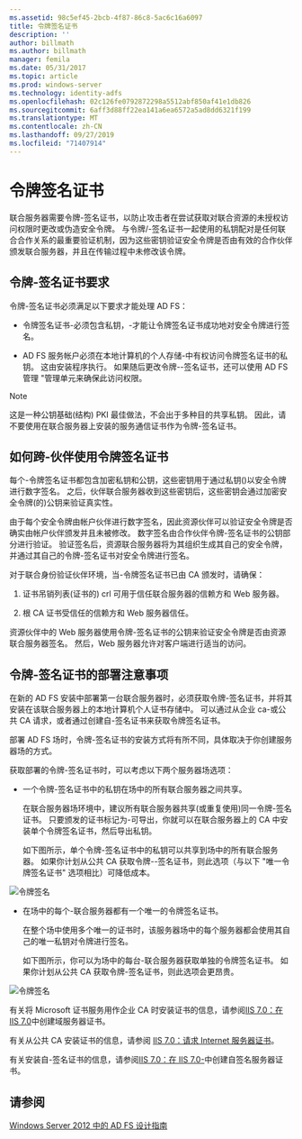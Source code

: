 ```yaml
---
ms.assetid: 98c5ef45-2bcb-4f87-86c8-5ac6c16a6097
title: 令牌签名证书
description: ''
author: billmath
ms.author: billmath
manager: femila
ms.date: 05/31/2017
ms.topic: article
ms.prod: windows-server
ms.technology: identity-adfs
ms.openlocfilehash: 02c126fe0792872298a5512abf850af41e1db826
ms.sourcegitcommit: 6aff3d88ff22ea141a6ea6572a5ad8dd6321f199
ms.translationtype: MT
ms.contentlocale: zh-CN
ms.lasthandoff: 09/27/2019
ms.locfileid: "71407914"
---
```

# <a name="token-signing-certificates"></a>令牌签名证书

联合服务器需要令牌\-签名证书，以防止攻击者在尝试获取对联合资源的未授权访问权限时更改或伪造安全令牌。 与令牌\/\-签名证书一起使用的私钥配对是任何联合合作关系的最重要验证机制，因为这些密钥验证安全令牌是否由有效的合作伙伴颁发联合服务器，并且在传输过程中未修改该令牌。  
  
## <a name="token-signing-certificate-requirements"></a>令牌\-签名证书要求  
令牌\-签名证书必须满足以下要求才能处理 AD FS：  
  
-   令牌签名证书\-必须包含私钥，\-才能让令牌签名证书成功地对安全令牌进行签名。  
  
-   AD FS 服务帐户必须在本地计算机的个人存储\-中有权访问令牌签名证书的私钥。 这由安装程序执行。 如果随后更改令牌\-\-签名证书，还可以使用 AD FS 管理 "管理单元来确保此访问权限。  
  
> [!NOTE]  
> 这是一种公钥基础\(结构\) PKI 最佳做法，不会出于多种目的共享私钥。 因此，请不要使用在联合服务器上安装的服务通信证书作为令牌\-签名证书。  
  
## <a name="how-token-signing-certificates-are-used-across-partners"></a>如何跨\-伙伴使用令牌签名证书  
每个\-令牌签名证书都包含加密私钥和公钥，这些密钥用于通过私钥\(\)以安全令牌进行数字签名。 之后，伙伴联合服务器收到这些密钥后，这些密钥会通过加密安全令牌\(的\)公钥来验证真实性。  
  
由于每个安全令牌由帐户伙伴进行数字签名，因此资源伙伴可以验证安全令牌是否确实由帐户伙伴颁发并且未被修改。 数字签名由合作伙伴令牌\-签名证书的公钥部分进行验证。 验证签名后，资源联合服务器将为其组织生成其自己的安全令牌，并通过其自己的令牌\-签名证书对安全令牌进行签名。  
  
对于联合身份验证伙伴环境，当\-令牌签名证书已由 CA 颁发时，请确保：  
  
1.  证书吊销列表\(证书的\) crl 可用于信任联合服务器的信赖方和 Web 服务器。  
  
2.  根 CA 证书受信任的信赖方和 Web 服务器信任。  
  
资源伙伴中的 Web 服务器使用令牌\-签名证书的公钥来验证安全令牌是否由资源联合服务器签名。 然后，Web 服务器允许对客户端进行适当的访问。  
  
## <a name="deployment-considerations-for-token-signing-certificates"></a>令牌\-签名证书的部署注意事项  
在新的 AD FS 安装中部署第一台联合服务器时，必须获取令牌\-签名证书，并将其安装在该联合服务器上的本地计算机个人证书存储中。 可以通过从企业 ca\-或公共 CA 请求，或者通过创建自\-签名证书来获取令牌签名证书。  
  
部署 AD FS 场时，令牌\-签名证书的安装方式将有所不同，具体取决于你创建服务器场的方式。  
  
获取部署的令牌\-签名证书时，可以考虑以下两个服务器场选项：  
  
-   一个令牌\-签名证书中的私钥在场中的所有联合服务器之间共享。  
  
    在联合服务器场环境中，建议所有联合服务器共享\(或重复使用\)同一令牌\-签名证书。 只要颁发的证书标记为\-可导出，你就可以在联合服务器上的 CA 中安装单个令牌签名证书，然后导出私钥。  
  
    如下图所示，单个令牌\-签名证书中的私钥可以共享到场中的所有联合服务器。 如果你计划从公共 CA 获取令牌\-\-签名证书，则此选项（与以下 "唯一令牌签名证书" 选项相比）可降低成本。  
  
![令牌签名](media/adfs2_fedserver_certstory_3.gif)  
  
-   在场中的每个\-联合服务器都有一个唯一的令牌签名证书。  
  
    在整个场中使用多个唯一的证书时，该服务器场中的每个服务器都会使用其自己的唯一私钥对令牌进行签名。  
  
    如下图所示，你可以为场中的每台\-联合服务器获取单独的令牌签名证书。 如果你计划从公共 CA 获取令牌\-签名证书，则此选项会更昂贵。  
  
![令牌签名](media/adfs2_fedserver_certstory_4.gif)  
  
有关将 Microsoft 证书服务用作企业 CA 时安装证书的信息，请参阅[IIS 7.0：在 IIS 7.0](https://go.microsoft.com/fwlink/?LinkId=108548)中创建域服务器证书。  
  
有关从公共 CA 安装证书的信息，请参阅 [IIS 7.0：请求 Internet 服务器证书](https://go.microsoft.com/fwlink/?LinkId=108549)。  
  
有关安装自\-签名证书的信息，请参阅[IIS 7.0：在 IIS 7.0\-](https://go.microsoft.com/fwlink/?LinkID=108271)中创建自签名服务器证书。  
  
## <a name="see-also"></a>请参阅
[Windows Server 2012 中的 AD FS 设计指南](AD-FS-Design-Guide-in-Windows-Server-2012.md)
